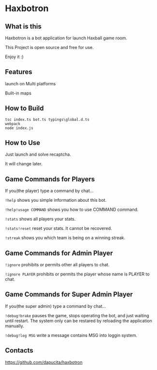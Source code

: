 # Haxbotron

## What is this
Haxbotron is a bot application for launch Haxball game room.

This Project is open source and free for use.

Enjoy it :)

## Features
launch on Multi platforms

Built-in maps


## How to Build
```
tsc index.ts bot.ts typings\global.d.ts
webpack
node index.js
```

## How to Use
Just launch and solve recaptcha.

It will change later.

## Game Commands for Players
If you(the player) type a command by chat...

`!help` shows you simple information about this bot.

`!help!usage COMMAND` shows you how to use COMMAND command.

`!stats` shows all players your stats.

`!stats!reset` reset your stats. It cannot be recovered.

`!streak` shows you which team is being on a winning streak.

## Game Commands for Admin Player
`!ignore` prohibits or permits other all players to chat.

`!ignore PLAYER` prohibits or permits the player whose name is PLAYER to chat.

## Game Commands for Super Admin Player
If you(the super admin) type a command by chat...

`!debug!brake` pauses the game, stops operating the bot, and just waiting until restart. The system only can be restared by reloading the application manually.

`!debug!log MSG` write a message contains MSG into loggin system.



## Contacts
https://github.com/dapucita/haxbotron
